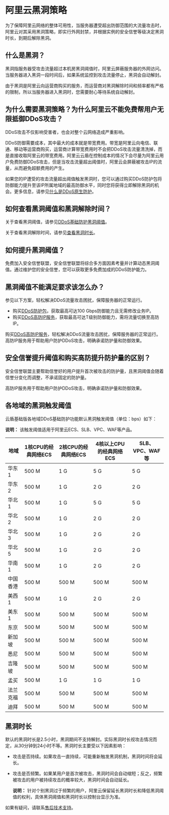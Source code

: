 # 阿里云黑洞策略

为了保障阿里云网络的整体可用性，当服务器遭受超出防御范围的大流量攻击时，阿里云对其采用黑洞策略，即实行外网封禁，并根据实例的安全信誉等级决定黑洞时长，到期后解除黑洞。

## 什么是黑洞？

黑洞指服务器受攻击流量超过本机房黑洞阈值时，阿里云屏蔽服务器的外网访问。当服务器进入黑洞一段时间后，如果系统监控到攻击流量停止，黑洞会自动解封。

由于黑洞是阿里云向运营商购买的服务，而运营商对黑洞解除时间和频率都有严格的限制，所以当服务器进入黑洞时，您需要耐心等待系统自动解封。

## 为什么需要黑洞策略？为什么阿里云不能免费帮用户无限抵御DDoS攻击？

DDoS攻击不仅影响受害者，也会对整个云网络造成严重影响。

DDoS防御需要成本，其中最大的成本就是带宽费用。带宽是阿里云向电信、联通、移动等运营商购买，运营商计算带宽费用时不会把DDoS攻击流量清洗掉，而是直接收取阿里云的带宽费用。阿里云云盾在控制成本的情况下会尽量为阿里云用户免费防御DDoS攻击，但是当攻击流量超出阈值时，阿里云会屏蔽被攻击IP的流量，从而避免超额费用的产生。

如果您的IP遭受的攻击流量超出阈值触发黑洞时，您可以通过购买DDoS防护包将防御能力提升至该IP所属地域的最高防御水平，同时您将获得立即解除黑洞的机会。更多信息，请参见[什么是DDoS原生防护](/intl.zh-CN/阿里云DDoS防护产品介绍/DDoS原生防护/什么是DDoS原生防护（防护包）.md)。

## 如何查看黑洞阈值和黑洞解除时间？

关于查看黑洞阈值，请参见[DDoS基础防护黑洞阈值](/intl.zh-CN/DDoS原生防护用户指南/黑洞策略/DDoS基础防护黑洞阈值.md)。

关于查看黑洞解除时间，请参见[查看黑洞时长](/intl.zh-CN/DDoS原生防护用户指南/黑洞策略/查看黑洞时长.md)。

## 如何提升黑洞阈值？

免费加入安全信誉联盟，安全信誉联盟将综合多方面因素考量并计算动态黑洞阈值。通过维护您的安全信誉，您可以获取更多免费加成的DDoS防护能力。

## 黑洞阈值不能满足要求该怎么办？

参见以下方案，轻松解决DDoS流量攻击困扰，保障服务器的正常运行。

-   购买[DDoS防护包](https://common-buy.aliyun.com/?commodityCode=ddosbgp#/buy)，获取最高可达100 Gbps防御能力且无需修改业务IP。
-   购买[DDoS高防IP服务](https://common-buy.aliyun.com/?commodityCode=ddoscoo#/buy)，获取最高可达T级别防御能力，需将流量切换至高防IP。

购买[DDoS高防IP服务](https://common-buy-intl.aliyun.com/?spm=a3c0i.8100444.364928.1.5x29Xw&commodityCode=ddosBag_intl#/buy)，轻松解决DDoS流量攻击困扰，保障服务器的正常运行。高防IP服务用于帮助用户防护DDoS攻击，明确承诺防护量和防御效果。

## 安全信誉提升阈值和购买高防提升防护量的区别？

安全信誉联盟主要帮助信誉好的用户提升首次被攻击的防护量，且黑洞阈值会随着信誉分变化而调整，不承诺固定的防护量。

高防IP服务用于帮助用户防护DDoS攻击，明确承诺防护量和防御效果。

## 各地域的黑洞触发阈值

云盾基础版各地域DDoS基础防护功能默认黑洞触发阈值（单位：bps）如下：

**说明：** 该触发阈值适用于阿里云ECS、SLB、VPC、WAF等产品。

|地域|1核CPU的经典网络ECS|2核CPU的经典网络ECS|4核以上CPU的经典网络ECS|SLB、VPC、WAF等|
|--|-------------|-------------|---------------|------------|
|华东1|500 M|1 G|5 G|5 G|
|华东2|500 M|1 G|2 G|2 G|
|华北1|500 M|1 G|5 G|5 G|
|华北2|500 M|1 G|2 G|2 G|
|华北3|500 M|1 G|2 G|2 G|
|华北5|500 M|1 G|2 G|2 G|
|华南1|500 M|1 G|2 G|2 G|
|中国香港|500 M|500 M|500 M|500 M|
|美西1|500 M|1 G|2 G|2 G|
|美东1|500 M|500 M|500 M|500 M|
|东京|500 M|500 M|500 M|500 M|
|新加坡|500 M|500 M|500 M|500 M|
|悉尼|500 M|500 M|500 M|500 M|
|吉隆坡|500 M|500 M|500 M|500 M|
|孟买|500 M|1 G|1 G|1 G|
|法兰克福|500 M|500 M|500 M|500 M|
|迪拜|500 M|500 M|500 M|500 M|

## 黑洞时长

默认的黑洞时长是2.5小时，黑洞期间不支持解封。实际黑洞时长视攻击情况而定，从30分钟到24小时不等。黑洞时长主要受以下因素影响：

-   攻击是否持续。如果攻击一直持续，可能重新触发黑洞机制，黑洞时间将会延长。
-   攻击是否频繁。如果某用户是首次被攻击，黑洞时间会自动缩短；反之，频繁被攻击的用户被持续攻击的概率较大，黑洞时间会自动延长。

    **说明：** 针对个别黑洞过于频繁的用户，阿里云保留延长黑洞时长和降低黑洞阈值的权利，具体黑洞阈值和黑洞时长以控制台显示为准。


如果有疑问，请联系[售后技术支持](https://selfservice.console.aliyun.com/ticket/createIndex.htm)。

